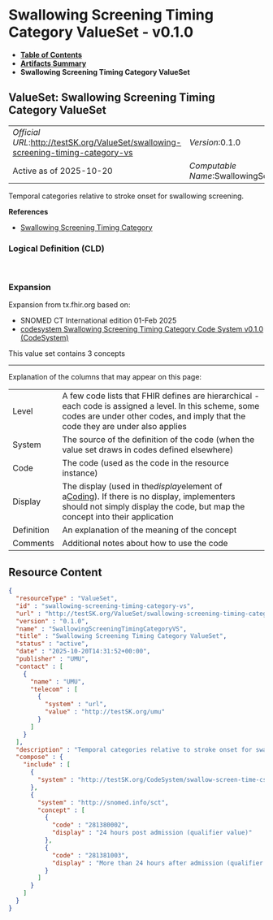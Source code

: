 # Swallowing Screening Timing Category ValueSet - v0.1.0

* [**Table of Contents**](toc.md)
* [**Artifacts Summary**](artifacts.md)
* **Swallowing Screening Timing Category ValueSet**

## ValueSet: Swallowing Screening Timing Category ValueSet 

| | |
| :--- | :--- |
| *Official URL*:http://testSK.org/ValueSet/swallowing-screening-timing-category-vs | *Version*:0.1.0 |
| Active as of 2025-10-20 | *Computable Name*:SwallowingScreeningTimingCategoryVS |

 
Temporal categories relative to stroke onset for swallowing screening. 

 **References** 

* [Swallowing Screening Timing Category](StructureDefinition-swallowing-screening-timing-category-ext.md)

### Logical Definition (CLD)

 

### Expansion

Expansion from tx.fhir.org based on:

* SNOMED CT International edition 01-Feb 2025
* [codesystem Swallowing Screening Timing Category Code System v0.1.0 (CodeSystem)](CodeSystem-swallow-screen-time-cs.md)

This value set contains 3 concepts

-------

 Explanation of the columns that may appear on this page: 

| | |
| :--- | :--- |
| Level | A few code lists that FHIR defines are hierarchical - each code is assigned a level. In this scheme, some codes are under other codes, and imply that the code they are under also applies |
| System | The source of the definition of the code (when the value set draws in codes defined elsewhere) |
| Code | The code (used as the code in the resource instance) |
| Display | The display (used in the*display*element of a[Coding](http://hl7.org/fhir/R5/datatypes.html#Coding)). If there is no display, implementers should not simply display the code, but map the concept into their application |
| Definition | An explanation of the meaning of the concept |
| Comments | Additional notes about how to use the code |



## Resource Content

```json
{
  "resourceType" : "ValueSet",
  "id" : "swallowing-screening-timing-category-vs",
  "url" : "http://testSK.org/ValueSet/swallowing-screening-timing-category-vs",
  "version" : "0.1.0",
  "name" : "SwallowingScreeningTimingCategoryVS",
  "title" : "Swallowing Screening Timing Category ValueSet",
  "status" : "active",
  "date" : "2025-10-20T14:31:52+00:00",
  "publisher" : "UMU",
  "contact" : [
    {
      "name" : "UMU",
      "telecom" : [
        {
          "system" : "url",
          "value" : "http://testSK.org/umu"
        }
      ]
    }
  ],
  "description" : "Temporal categories relative to stroke onset for swallowing screening.",
  "compose" : {
    "include" : [
      {
        "system" : "http://testSK.org/CodeSystem/swallow-screen-time-cs"
      },
      {
        "system" : "http://snomed.info/sct",
        "concept" : [
          {
            "code" : "281380002",
            "display" : "24 hours post admission (qualifier value)"
          },
          {
            "code" : "281381003",
            "display" : "More than 24 hours after admission (qualifier value)"
          }
        ]
      }
    ]
  }
}

```
